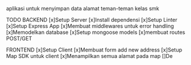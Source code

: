 aplikasi untuk menyimpan data alamat teman-teman kelas smk

TODO
BACKEND
[x]Setup Server
    [x]Install dependensi
    [x]Setup Linter
    [x]Setup Express App
    [x]Membuat middlewares untuk error handling
[x]Memodelkan database
[x]Setup mongoose models
[x]membuat routes POST/GET

FRONTEND
[x]Setup Client
[x]Membuat form add new address
[x]Setup Map SDK untuk client
[x]Menampilkan semua alamat pada map
[]De